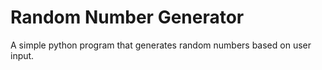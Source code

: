 # Random Number Generator
A simple python program that generates random numbers based on user input.
